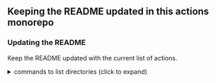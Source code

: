 ## Keeping the README updated in this actions monorepo


### Updating the README

Keep the README updated with the current list of actions.

<details><summary>commands to list directories (click to expand)</summary>

#### Get the categories from the root directory
```bash
# use the '-I' option to exclude the non-category directories
tree . -d -L 1 -I '.git|.github|archive|assets|composite|docs|examples|test' --noreport
```

#### Get the actions by category
```bash
# use the '-I' option to exclude the non-category directories
tree . -d -L 2 -I '.git|.github|archive|assets|composite|docs|examples|test' --noreport
```


#### Get the top two levels of directories from the root directory of the repo
```bash
# two levels of directories, using find
find . -type d -maxdepth 2

# two levels of directories, using tree
tree . -d -L 2

# two levels of directories, using tree, without the report
tree . -d -L 2 --noreport
```

#### Get the directories by category with `find`
```bash
# store the categories into an array to use in a for loop
categories=(builders chatops git github releases utilities vars)

# get the action names by category, using find
for item in ${categories[@]}; do find $item -type d -maxdepth 1; done

# not fancy way, using cut, to get the action names below their category
for item in ${categories[@]}; do find $item -type d -maxdepth 1 | cut -d'/' -f2-; done

# similar to above, but with sed
for item in ${categories[@]}; do find $item -type d -maxdepth 1 | sed 's,^[^/]*/,,'; done
```

#### Get the directories by category with `tree`
```bash
# store the categories into an array to use in a for loop
categories=(builders chatops git github releases utilities vars)

# get the action names by category, using tree
for item in ${categories[@]}; do tree $item -d -L 1; done
```

#### Filter out the non-category directories with `tree`
```bash
# use the '-I' option to exclude the non-category directories
tree . -d -L 2 -I '.git|.github|archive|assets|composite|docs|examples|test' --noreport
```

</details>

